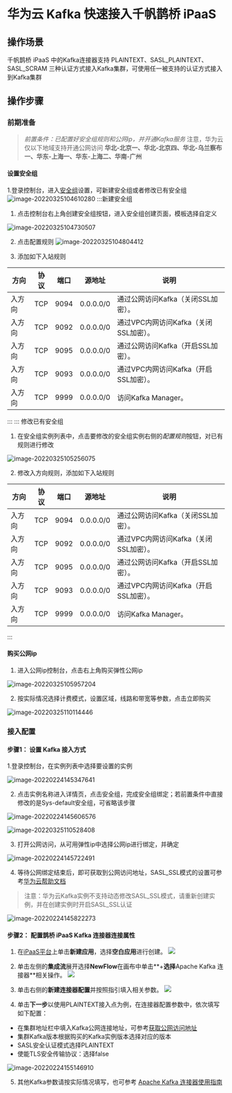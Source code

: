 # 华为云 Kafka 快速接入千帆鹊桥 iPaaS
## 操作场景
千帆鹊桥 iPaaS 中的Kafka连接器支持 PLAINTEXT、SASL_PLAINTEXT、SASL_SCRAM 三种认证方式接入Kafka集群，可使用任一被支持的认证方式接入到Kafka集群
## 操作步骤
### 前期准备
> *前置条件：已配置好安全组规则和公网ip，并开通Kafka服务* 
>注意，华为云仅以下地域支持开通公网访问
>  **华北-北京一、华北-北京四、华北-乌兰察布一、华东-上海一、华东-上海二、华南-广州**
#### 设置安全组
1.登录控制台，进入[安全组](https://console.huaweicloud.com/vpc/?region=cn-south-1#/secGroups)设置，可新建安全组或者修改已有安全组
 ![image-20220325104610280](https://qcloudimg.tencent-cloud.cn/raw/a0b6024e6bf67010a69135170187de5e/image-20220325104610280.png)
<dx-tabs>
:::新建安全组

1. 点击控制台右上角创建安全组按钮，进入安全组创建页面，模板选择自定义

 ![image-20220325104730507](https://qcloudimg.tencent-cloud.cn/raw/d3ca1fde6c2d3c47b7467ce786426fb6/image-20220325104730507.png)

2. 点击配置规则
 ![image-20220325104804412](https://qcloudimg.tencent-cloud.cn/raw/548e0e1698827d26b9888b0adf3640ce/image-20220325104804412.png)

3. 添加如下入站规则

 | 方向   | 协议 | 端口 | 源地址    | 说明                                  |
 | ------ | ---- | ---- | --------- | ------------------------------------- |
 | 入方向 | TCP  | 9094 | 0.0.0.0/0 | 通过公网访问Kafka（关闭SSL加密）。    |
 | 入方向 | TCP  | 9092 | 0.0.0.0/0 | 通过VPC内网访问Kafka（关闭SSL加密）。 |
 | 入方向 | TCP  | 9095 | 0.0.0.0/0 | 通过公网访问Kafka（开启SSL加密）。    |
 | 入方向 | TCP  | 9093 | 0.0.0.0/0 | 通过VPC内网访问Kafka（开启SSL加密）。 |
 | 入方向 | TCP  | 9999 | 0.0.0.0/0 | 访问Kafka Manager。                   |
:::
::: 修改已有安全组

1. 在安全组实例列表中，点击要修改的安全组实例右侧的*配置规则*按钮，对已有规则进行修改

![image-20220325105256075](https://qcloudimg.tencent-cloud.cn/raw/9e5ded4fbde443bfd6b4c82f9398654e/image-20220325105256075.png)

2. 修改入方向规则，添加如下入站规则

 | 方向   | 协议 | 端口 | 源地址    | 说明                                  |   
 | ------ | ---- | ---- | --------- | ------------------------------------- |
 | 入方向 | TCP  | 9094 | 0.0.0.0/0 | 通过公网访问Kafka（关闭SSL加密）。    |
 | 入方向 | TCP  | 9092 | 0.0.0.0/0 | 通过VPC内网访问Kafka（关闭SSL加密）。 |
 | 入方向 | TCP  | 9095 | 0.0.0.0/0 | 通过公网访问Kafka（开启SSL加密）。    |
 | 入方向 | TCP  | 9093 | 0.0.0.0/0 | 通过VPC内网访问Kafka（开启SSL加密）。 |
 | 入方向 | TCP  | 9999 | 0.0.0.0/0 | 访问Kafka Manager。                   |
 
:::
</dx-tabs>

#### 购买公网ip

1. 进入公网ip控制台，点击右上角购买弹性公网ip

 ![image-20220325105957204](https://qcloudimg.tencent-cloud.cn/raw/da9d0685e106381d7ddf3ce35933d556/image-20220325105957204.png)

2. 按实际情况选择计费模式，设置区域，线路和带宽等参数，点击立即购买

![image-20220325110114446](https://qcloudimg.tencent-cloud.cn/raw/0c3582d96bbb61f27db682f8b636f852/image-20220325110114446.png)

### 接入配置

#### 步骤1： 设置 Kafka 接入方式

1.登录控制台，在实例列表中选择要设置的实例

![image-20220224145347641](https://qcloudimg.tencent-cloud.cn/raw/bff5ac162a47c8e25853402da57c05e7/image-20220224145347641.png)

2. 点击实例名称进入详情页，点击安全组，完成安全组绑定；若前置条件中直接修改的是Sys-default安全组，可省略该步骤

![image-20220224145606576](https://qcloudimg.tencent-cloud.cn/raw/8ed329606e8c994046017488a0597acd/image-20220224145606576.png)

![image-20220325110528408](https://qcloudimg.tencent-cloud.cn/raw/d8461f6051b0daa2cbab61e8e33085a8/image-20220325110528408.png)

3. 打开公网访问，从可用弹性ip中选择公网ip进行绑定，并确定

![image-20220224145722491](https://qcloudimg.tencent-cloud.cn/raw/50bf93c05fb3860bae9f7939befbdc3f/image-20220224145722491.png)

4. 等待公网绑定结束后，即可获取到公网访问地址，SASL_SSL模式的设置可参考[华为云帮助文档](https://support.huaweicloud.com/intl/zh-cn/usermanual-kafka/kafka-ug-180604013.html)[](id:method1)

> 注意：华为云Kafka实例不支持动态修改SASL_SSL模式，请重新创建实例，并在创建实例时开启SASL_SSL认证

![image-20220224145822273](https://qcloudimg.tencent-cloud.cn/raw/dbf4fbb3d6aaa4b2aeeeb50ed0d9132f/image-20220224145822273.png)

#### 步骤2： 配置鹊桥 iPaaS Kafka 连接器连接属性 
1. 在[iPaaS平台](https://console.cloud.tencent.com/ipaas)上单击**新建应用**，选择**空白应用**进行创建。
![](https://qcloudimg.tencent-cloud.cn/raw/f0e3a02558a61e6168e4a6c993931820.png)
2. 单击左侧的**集成流**展开选择**NewFlow**在画布中单击**+**选择**Apache Kafka 连接器**相关操作。
![](https://qcloudimg.tencent-cloud.cn/raw/188f6b9dbdd2c8c618f417ea3d293ba6.png)
3. 单击右侧的**新建连接器配置**并按照指引填入相关参数。
![](https://qcloudimg.tencent-cloud.cn/raw/8112f535875f2cacfdb1fd2bf36fd3f4.png)

4. 单击**下一步**以使用PLAINTEXT接入点为例，在连接器配置参数中，依次填写如下配置：

 - 在集群地址栏中填入Kafka公网连接地址，可参考[获取公网访问地址](#method1)
 - 集群Kafka版本根据购买的Kafka实例版本选择对应的版本
 - SASL安全认证模式选择PLAINTEXT
 - 使能TLS安全传输协议：选择false

![image-20220224155146910](https://qcloudimg.tencent-cloud.cn/raw/07590c36fb16e5a753245965133872cd/image-20220224155146910.png)

5. 其他Kafka参数请按实际情况填写，也可参考 [Apache Kafka 连接器使用指南](https://cloud.tencent.com/document/product/1270/55465)

